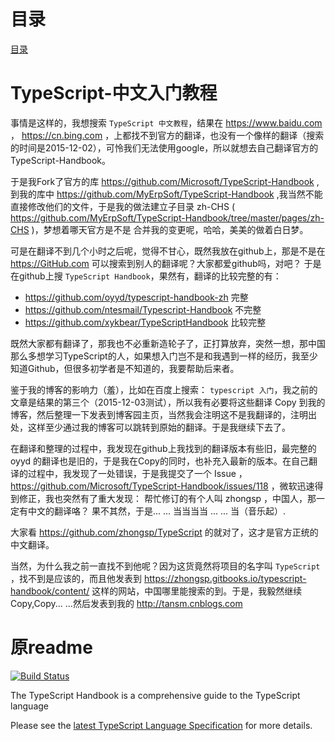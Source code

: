 # 目录
[目录](./content.md)

# TypeScript-中文入门教程

事情是这样的，我想搜索 `TypeScript 中文教程`，结果在 https://www.baidu.com ， https://cn.bing.com ，上都找不到官方的翻译，也没有一个像样的翻译（搜索的时间是2015-12-02），可怜我们无法使用google，所以就想去自己翻译官方的 TypeScript-Handbook。

于是我Fork了官方的库 https://github.com/Microsoft/TypeScript-Handbook , 到我的库中 https://github.com/MyErpSoft/TypeScript-Handbook ,我当然不能直接修改他们的文件，于是我的做法建立子目录 zh-CHS ( https://github.com/MyErpSoft/TypeScript-Handbook/tree/master/pages/zh-CHS )，梦想着哪天官方是不是 合并我的变更呢，哈哈，美美的做着白日梦。

可是在翻译不到几个小时之后呢，觉得不甘心，既然我放在github上，那是不是在 https://GitHub.com 可以搜索到别人的翻译呢？大家都爱github吗，对吧？ 于是在github上搜 `TypeScript Handbook`，果然有，翻译的比较完整的有：
- https://github.com/oyyd/typescript-handbook-zh 完整
- https://github.com/ntesmail/Typescript-Handbook 不完整
- https://github.com/xykbear/TypeScriptHandbook 比较完整

既然大家都有翻译了，那我也不必重新造轮子了，正打算放弃，突然一想，那中国那么多想学习TypeScript的人，如果想入门岂不是和我遇到一样的经历，我至少知道Github，但很多初学者是不知道的，我要帮助后来者。

鉴于我的博客的影响力（羞），比如在百度上搜索： `typescript 入门`，我之前的文章是结果的第三个（2015-12-03测试），所以我有必要将这些翻译 Copy 到我的博客，然后整理一下发表到博客园主页，当然我会注明这不是我翻译的，注明出处，这样至少通过我的博客可以跳转到原始的翻译。于是我继续下去了。

在翻译和整理的过程中，我发现在github上我找到的翻译版本有些旧，最完整的 oyyd 的翻译也是旧的，于是我在Copy的同时，也补充入最新的版本。在自己翻译的过程中，我发现了一处错误，于是我提交了一个 Issue ，https://github.com/Microsoft/TypeScript-Handbook/issues/118 ，微软迅速得到修正，我也突然有了重大发现： 帮忙修订的有个人叫 zhongsp ，中国人，那一定有中文的翻译咯？ 果不其然，于是... ... 当当当当 ... ... 当（音乐起）.

大家看 https://github.com/zhongsp/TypeScript 的就对了，这才是官方正统的中文翻译。

当然，为什么我之前一直找不到他呢？因为这货竟然将项目的名字叫 `TypeScript` ，找不到是应该的，而且他发表到 https://zhongsp.gitbooks.io/typescript-handbook/content/ 这样的网站，中国哪里能搜索的到。于是，我毅然继续Copy,Copy... ...然后发表到我的 http://tansm.cnblogs.com

# 原readme
[![Build Status](https://travis-ci.org/Microsoft/TypeScript-Handbook.svg)](https://travis-ci.org/Microsoft/TypeScript-Handbook)

The TypeScript Handbook is a comprehensive guide to the TypeScript language

Please see the [latest TypeScript Language Specification](https://github.com/Microsoft/TypeScript/blob/master/doc/spec.md) for more details.

